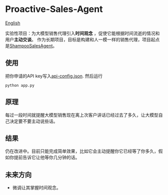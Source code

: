 # Proactive-Sales-Agent
[English](README.md)

实验性项目：为大模型销售代理引入**时间观念** ，促使它能根据时间流逝的情况和用户**主动交谈**。 作为长期项目，目标是构建和人一模一样的销售代理，项目起点是[ShampooSalesAgent](https://github.com/jackfsuia/ShampooSalesAgent)。


## 使用
把你申请的API key写入[api-config.json](models/api-config.json). 然后运行
```
python app.py
```
## 原理
每过一段时间就提醒大模型销售现在离上次客户讲话已经过去了多久，让大模型自己决定要不要主动说些话。
## 结果
仍在改进中。目前只能完成简单效果，比如它会主动提醒你它已经等了你多久，假如你提前告诉它让他等你几分钟的话。
## 未来方向
- 微调让其掌握时间观念。
